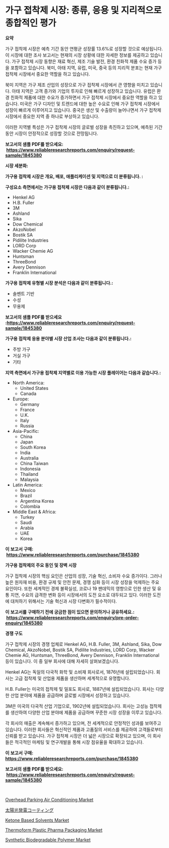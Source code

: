 <p><h1>가구 접착제 시장: 종류, 응용 및 지리적으로 종합적인 평가</h1></p><p><strong>요약</strong></p>
<p><p>가구 접착제 시장은 예측 기간 동안 연평균 성장률 13.6%로 성장할 것으로 예상됩니다. 이 시장에 대한 조사 보고서는 현재의 시장 상황에 대한 자세한 정보를 제공하고 있습니다. 가구 접착제 시장 동향은 재료 혁신, 제조 기술 발전, 환경 친화적 제품 수요 증가 등을 포함하고 있습니다. 북미, 아태 지역, 유럽, 미국, 중국 등의 지리적 분포는 현재 가구 접착제 시장에서 중요한 역할을 하고 있습니다.</p><p>북미 지역은 가구 제조 산업의 성장으로 가구 접착제 시장에서 큰 영향을 미치고 있습니다. 아태 지역은 고객 증가와 기업의 투자로 인해 빠르게 성장하고 있습니다. 유럽은 환경 친화적 제품에 대한 수요가 증가하면서 가구 접착제 시장에서 중요한 역할을 하고 있습니다. 미국은 가구 디자인 및 트렌드에 대한 높은 수요로 인해 가구 접착제 시장에서 성장이 빠르게 이루어지고 있습니다. 중국은 생산 및 수출량이 늘어나면서 가구 접착제 시장에서 중요한 지역 중 하나로 부상하고 있습니다.</p><p>이러한 지역별 특성은 가구 접착제 시장의 글로벌 성장을 촉진하고 있으며, 예측된 기간 동안 시장이 안정적으로 성장할 것으로 전망됩니다.</p></p>
<p><strong>보고서의 샘플 PDF를 받으세요: &nbsp;<a href="https://www.reliableresearchreports.com/enquiry/request-sample/1845380">https://www.reliableresearchreports.com/enquiry/request-sample/1845380</a></strong></p>
<p><strong>시장 세분화:</strong></p>
<p><strong> 가구용 접착제 시장은 개요, 배포, 애플리케이션 및 지역으로 더 분류됩니다. :</strong></p>
<p><strong>구성요소 측면에서는 가구용 접착제 시장은 다음과 같이 분류됩니다.:</strong></p>
<p><ul><li>Henkel AG</li><li>H.B. Fuller</li><li>3M</li><li>Ashland</li><li>Sika</li><li>Dow Chemical</li><li>AkzoNobel</li><li>Bostik SA</li><li>Pidilite Industries</li><li>LORD Corp</li><li>Wacker Chemie AG</li><li>Huntsman</li><li>ThreeBond</li><li>Avery Dennison</li><li>Franklin International</li></ul></p>
<p><strong> 가구용 접착제 유형별 시장 분석은 다음과 같이 분류됩니다.:</strong></p>
<p><ul><li>솔벤트 기반</li><li>수성</li><li>무용제</li></ul></p>
<p><strong>보고서의 샘플 PDF를 받으세요 :<a href="https://www.reliableresearchreports.com/enquiry/request-sample/1845380">https://www.reliableresearchreports.com/enquiry/request-sample/1845380</a></strong></p>
<p><strong> 가구용 접착제 응용 분야별 시장 산업 조사는 다음과 같이 분류됩니다.:</strong></p>
<p><ul><li>주방 가구</li><li>거실 가구</li><li>기타</li></ul></p>
<p><strong>지역 측면에서 가구용 접착제 지역별로 이용 가능한 시장 플레이어는 다음과 같습니다.:</strong></p>
<p><ul>
    <li>
        North America:
        <ul>
            <li>United States</li>
            <li>Canada</li>
        </ul>
    </li>
    <li>
        Europe:
        <ul>
            <li>Germany</li>
            <li>France</li>
            <li>U.K.</li>
            <li>Italy</li>
            <li>Russia</li>
        </ul>
    </li>
    <li>
        Asia-Pacific:
        <ul>
            <li>China</li>
            <li>Japan</li>
            <li>South Korea</li>
            <li>India</li>
            <li>Australia</li>
            <li>China Taiwan</li>
            <li>Indonesia</li>
            <li>Thailand</li>
            <li>Malaysia</li>
        </ul>
    </li>
    <li>
        Latin America:
        <ul>
            <li>Mexico</li>
            <li>Brazil</li>
            <li>Argentina Korea</li>
            <li>Colombia</li>
        </ul>
    </li>
    <li>
        Middle East & Africa:
        <ul>
            <li>Turkey</li>
            <li>Saudi</li>
            <li>Arabia</li>
            <li>UAE</li>
            <li>Korea</li>
        </ul>
    </li>
    </ul></p>
<p><strong>이 보고서 구매: &nbsp;<a href="https://www.reliableresearchreports.com/purchase/1845380">https://www.reliableresearchreports.com/purchase/1845380</a></strong></p>
<p><strong>가구용 접착제의 주요 동인 및 장벽 시장</strong></p>
<p><p>가구 접착제 시장의 핵심 요인은 산업의 성장, 기술 혁신, 소비자 수요 증가이다. 그러나 높은 원자재 비용, 환경 규제 및 안전 문제, 경쟁 심화 등이 시장 성장을 억제하는 주요 요인이다. 또한 세계적인 경제 불확실성, 코로나 19 팬데믹의 영향으로 인한 생산 및 유통 지연, 수요의 급격한 변화 등이 시장에서의 도전 요소로 대두되고 있다. 이러한 도전에 대처하기 위해서는 기술 혁신과 시장 다변화가 필수적이다.</p></p>
<p><strong>이 보고서를 구매하기 전에 궁금한 점이 있으면 문의하거나 공유하세요.: &nbsp;<a href="https://www.reliableresearchreports.com/enquiry/pre-order-enquiry/1845380">https://www.reliableresearchreports.com/enquiry/pre-order-enquiry/1845380</a></strong></p>
<p><strong>경쟁 구도</strong></p>
<p><p>가구 접착제 시장의 경쟁 업체로 Henkel AG, H.B. Fuller, 3M, Ashland, Sika, Dow Chemical, AkzoNobel, Bostik SA, Pidilite Industries, LORD Corp, Wacker Chemie AG, Huntsman, ThreeBond, Avery Dennison, Franklin International 등이 있습니다. 이 중 일부 회사에 대해 자세히 살펴보겠습니다.</p><p>Henkel AG는 독일의 다국적 화학 및 소비재 회사로서, 1876년에 설립되었습니다. 회사는 고급 접착제 및 산업용 제품을 생산하며 세계적으로 유명합니다.</p><p>H.B. Fuller는 미국의 접착제 및 밀포도 회사로, 1887년에 설립되었습니다. 회사는 다양한 산업 분야에 제품을 공급하며 글로벌 시장에서 성장하고 있습니다.</p><p>3M은 미국의 다국적 산업 기업으로, 1902년에 설립되었습니다. 회사는 고성능 접착제를 생산하여 다양한 산업 분야에 제품을 공급하며 꾸준한 시장 성장을 이루고 있습니다.</p><p>각 회사의 매출은 계속해서 증가하고 있으며, 전 세계적으로 안정적인 성과를 보여주고 있습니다. 이러한 회사들은 혁신적인 제품과 고품질의 서비스를 제공하여 고객들로부터 신뢰를 받고 있습니다. 가구 접착제 시장은 더 넓은 시장으로 확장되고 있으며, 이 회사들은 적극적인 마케팅 및 연구개발을 통해 시장 점유율을 확대하고 있습니다.</p></p>
<p><strong>이 보고서 구매: &nbsp; <a href="https://www.reliableresearchreports.com/purchase/1845380">https://www.reliableresearchreports.com/purchase/1845380</a></strong></p>
<p><strong>보고서의 샘플 PDF를 받으세요: &nbsp;<a href="https://www.reliableresearchreports.com/enquiry/request-sample/1845380">https://www.reliableresearchreports.com/enquiry/request-sample/1845380</a></strong><strong></strong></p>
<p>&nbsp;</p>
<p><p><a href="https://view.publitas.com/reportprime-1/decoding-the-overhead-parking-air-conditioning-market-a-deep-dive-into-the-latest-market-trends-market-segmentation-and-competitive-analysis/">Overhead Parking Air Conditioning Market</a></p><p><a href="https://medium.com/@boydyundt1/%E5%85%89%E9%9B%BB%E5%A1%97%E6%96%99%E5%B8%82%E5%A0%B4%E5%88%86%E6%9E%90-%E3%81%9D%E3%81%AEcagr-%E5%B8%82%E5%A0%B4%E3%82%BB%E3%82%B0%E3%83%A1%E3%83%B3%E3%83%86%E3%83%BC%E3%82%B7%E3%83%A7%E3%83%B3-%E3%81%8A%E3%82%88%E3%81%B3%E3%82%B0%E3%83%AD%E3%83%BC%E3%83%90%E3%83%AB%E7%94%A3%E6%A5%AD%E6%A6%82%E8%A6%81-cb1631877c6f">太陽光発電コーティング</a></p><p><a href="https://issuu.com/reportprime-2/docs/ketone-based-solvents-market-size-2030.pptx">Ketone Based Solvents Market</a></p><p><a href="https://github.com/ChiragRp1/Market-Research-Report-List-3/blob/main/thermoform-plastic-pharma-packaging-market.md">Thermoform Plastic Pharma Packaging Market</a></p><p><a href="https://issuu.com/reportprime-2/docs/synthetic-biodegradable-polymer-market-size-2030.p">Synthetic Biodegradable Polymer Market</a></p></p>